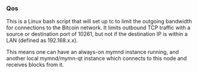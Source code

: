 ### Qos ###

This is a Linux bash script that will set up tc to limit the outgoing bandwidth for connections to the Bitcoin network. It limits outbound TCP traffic with a source or destination port of 10261, but not if the destination IP is within a LAN (defined as 192.168.x.x).

This means one can have an always-on mymnd instance running, and another local mymnd/mymn-qt instance which connects to this node and receives blocks from it.
